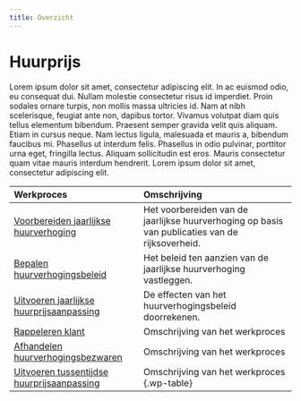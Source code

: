 ```yaml
---
title: Overzicht
---
```


# Huurprijs

Lorem ipsum dolor sit amet, consectetur adipiscing elit. In ac euismod odio, eu consequat dui. Nullam molestie consectetur risus id imperdiet. Proin sodales ornare turpis, non mollis massa ultricies id. Nam at nibh scelerisque, feugiat ante non, dapibus tortor. Vivamus volutpat diam quis tellus elementum bibendum. Praesent semper gravida velit quis aliquam. Etiam in cursus neque. Nam lectus ligula, malesuada et mauris a, bibendum faucibus mi. Phasellus ut interdum felis. Phasellus in odio pulvinar, porttitor urna eget, fringilla lectus. Aliquam sollicitudin est eros. Mauris consectetur quam vitae mauris interdum hendrerit. Lorem ipsum dolor sit amet, consectetur adipiscing elit.

Werkproces | Omschrijving
:--- | :---
[Voorbereiden jaarlijkse huurverhoging](voorbereiden-jaarlijkse-huurverhoging.md) | Het voorbereiden van de jaarlijkse huurverhoging op basis van publicaties van de rijksoverheid.
[Bepalen huurverhogingsbeleid](bepalen-huurverhogingsbeleid.md) | Het beleid ten aanzien van de jaarlijkse huurverhoging vastleggen.
[Uitvoeren jaarlijkse huurprijsaanpassing](uitvoeren-jaarlijkse-huurprijsaanpassing.md) | De effecten van het huurverhogingsbeleid doorrekenen.
[Rappeleren klant](rappeleren-klant.md) | Omschrijving van het werkproces
[Afhandelen huurverhogingsbezwaren](afhandelen-huurverhogingsbezwaren.md) | Omschrijving van het werkproces
[Uitvoeren tussentijdse huurprijsaanpassing](uitvoeren-tussentijdse-huurprijsaanpassing.md) | Omschrijving van het werkproces {.wp-table}
